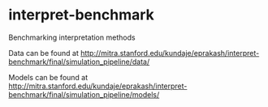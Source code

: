 # interpret-benchmark
Benchmarking interpretation methods

Data can be found at http://mitra.stanford.edu/kundaje/eprakash/interpret-benchmark/final/simulation_pipeline/data/

Models can be found at http://mitra.stanford.edu/kundaje/eprakash/interpret-benchmark/final/simulation_pipeline/models/
